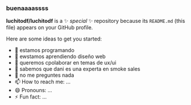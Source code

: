 ### buenaaaassss

**luchitodf/luchitodf** is a ✨ _special_ ✨ repository because its `README.md` (this file) appears on your GitHub profile.

Here are some ideas to get you started:

- 🔭 estamos programando
- 🌱 ewstamos aprendiendo diseño web
- 👯 queremos cpolaborar en temas de ux/ui
- 🤔 sabemos que dani es una experta en smoke sales
- 💬 no me preguntes nada
- 📫 How to reach me: ...
- 😄 Pronouns: ...
- ⚡ Fun fact: ...

